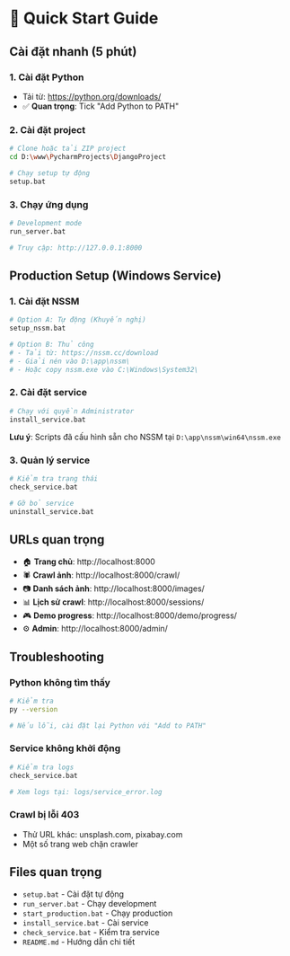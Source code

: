 ﻿# 🚀 Quick Start Guide

## Cài đặt nhanh (5 phút)

### 1. Cài đặt Python
- Tải từ: https://python.org/downloads/
- ✅ **Quan trọng**: Tick "Add Python to PATH"

### 2. Cài đặt project
```bash
# Clone hoặc tải ZIP project
cd D:\www\PycharmProjects\DjangoProject

# Chạy setup tự động
setup.bat
```

### 3. Chạy ứng dụng
```bash
# Development mode
run_server.bat

# Truy cập: http://127.0.0.1:8000
```

## Production Setup (Windows Service)

### 1. Cài đặt NSSM
```bash
# Option A: Tự động (Khuyến nghị)
setup_nssm.bat

# Option B: Thủ công
# - Tải từ: https://nssm.cc/download
# - Giải nén vào D:\app\nssm\
# - Hoặc copy nssm.exe vào C:\Windows\System32\
```

### 2. Cài đặt service
```bash
# Chạy với quyền Administrator
install_service.bat
```

**Lưu ý**: Scripts đã cấu hình sẵn cho NSSM tại `D:\app\nssm\win64\nssm.exe`

### 3. Quản lý service
```bash
# Kiểm tra trạng thái
check_service.bat

# Gỡ bỏ service
uninstall_service.bat
```

## URLs quan trọng

- 🏠 **Trang chủ**: http://localhost:8000
- 🕷️ **Crawl ảnh**: http://localhost:8000/crawl/
- 📷 **Danh sách ảnh**: http://localhost:8000/images/
- 📊 **Lịch sử crawl**: http://localhost:8000/sessions/
- 🎮 **Demo progress**: http://localhost:8000/demo/progress/
- ⚙️ **Admin**: http://localhost:8000/admin/

## Troubleshooting

### Python không tìm thấy
```bash
# Kiểm tra
py --version

# Nếu lỗi, cài đặt lại Python với "Add to PATH"
```

### Service không khởi động
```bash
# Kiểm tra logs
check_service.bat

# Xem logs tại: logs/service_error.log
```

### Crawl bị lỗi 403
- Thử URL khác: unsplash.com, pixabay.com
- Một số trang web chặn crawler

## Files quan trọng

- `setup.bat` - Cài đặt tự động
- `run_server.bat` - Chạy development
- `start_production.bat` - Chạy production
- `install_service.bat` - Cài service
- `check_service.bat` - Kiểm tra service
- `README.md` - Hướng dẫn chi tiết
